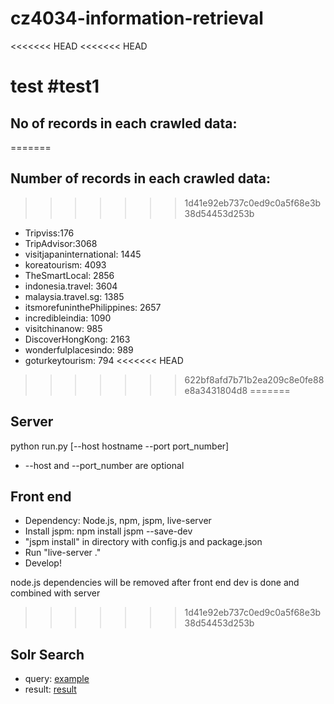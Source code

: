 # cz4034-information-retrieval
<<<<<<< HEAD
<<<<<<< HEAD

test
#test1
=======
## No of records in each crawled data:
=======
## Number of records in each crawled data:
>>>>>>> 1d41e92eb737c0ed9c0a5f68e3b38d54453d253b
- Tripviss:176
- TripAdvisor:3068
- visitjapaninternational: 1445
- koreatourism: 4093
- TheSmartLocal: 2856
- indonesia.travel: 3604
- malaysia.travel.sg: 1385
- itsmorefuninthePhilippines: 2657
- incredibleindia: 1090
- visitchinanow: 985
- DiscoverHongKong: 2163
- wonderfulplacesindo: 989
- goturkeytourism: 794
<<<<<<< HEAD
>>>>>>> 622bf8afd7b71b2ea209c8e0fe88e8a3431804d8
=======

## Server
python run.py [--host hostname --port port_number] 
* --host and --port_number are optional

## Front end
- Dependency: Node.js, npm, jspm, live-server
- Install jspm: npm install jspm --save-dev
- "jspm install" in directory with config.js and package.json
- Run "live-server ."
- Develop!

node.js dependencies will be removed after front end dev is done and combined with server
>>>>>>> 1d41e92eb737c0ed9c0a5f68e3b38d54453d253b


## Solr Search
- query: [example](https://gist.github.com/felixputera/1d90ea9e3f929ec300511bbd8db605bf)
- result: [result](https://gist.github.com/felixputera/e9870a3335396cbdeb4b5b804bdcdc0f)
